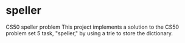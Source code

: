 # speller
CS50 speller problem
This project implements a solution to the CS50 problem set 5 task, "speller," by using
a trie to store the dictionary.
